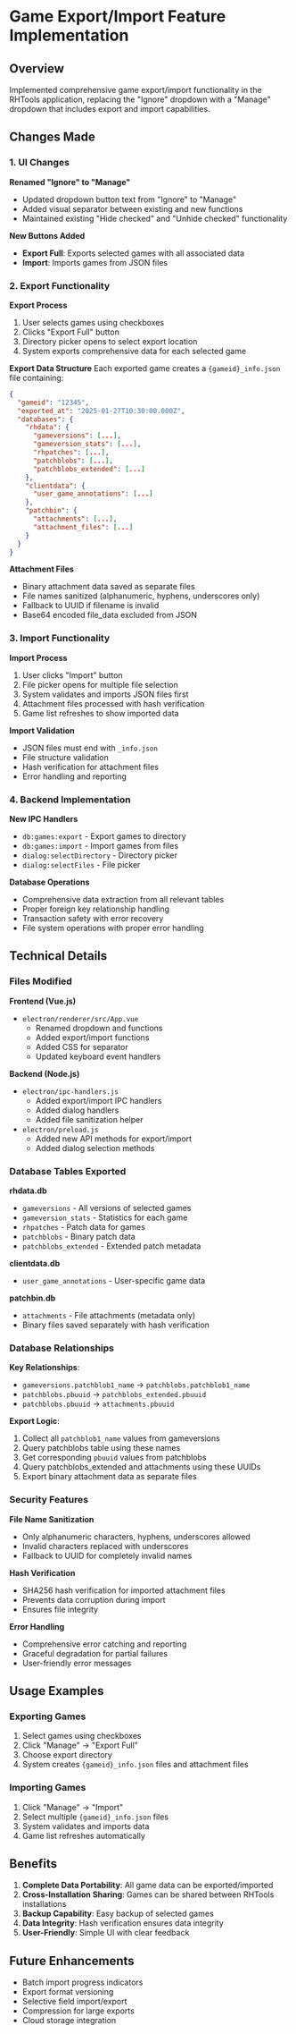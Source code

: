 # Game Export/Import Feature Implementation

## Overview

Implemented comprehensive game export/import functionality in the RHTools application, replacing the "Ignore" dropdown with a "Manage" dropdown that includes export and import capabilities.

## Changes Made

### 1. UI Changes

**Renamed "Ignore" to "Manage"**
- Updated dropdown button text from "Ignore" to "Manage"
- Added visual separator between existing and new functions
- Maintained existing "Hide checked" and "Unhide checked" functionality

**New Buttons Added**
- **Export Full**: Exports selected games with all associated data
- **Import**: Imports games from JSON files

### 2. Export Functionality

**Export Process**
1. User selects games using checkboxes
2. Clicks "Export Full" button
3. Directory picker opens to select export location
4. System exports comprehensive data for each selected game

**Export Data Structure**
Each exported game creates a `{gameid}_info.json` file containing:

```json
{
  "gameid": "12345",
  "exported_at": "2025-01-27T10:30:00.000Z",
  "databases": {
    "rhdata": {
      "gameversions": [...],
      "gameversion_stats": [...],
      "rhpatches": [...],
      "patchblobs": [...],
      "patchblobs_extended": [...]
    },
    "clientdata": {
      "user_game_annotations": [...]
    },
    "patchbin": {
      "attachments": [...],
      "attachment_files": [...]
    }
  }
}
```

**Attachment Files**
- Binary attachment data saved as separate files
- File names sanitized (alphanumeric, hyphens, underscores only)
- Fallback to UUID if filename is invalid
- Base64 encoded file_data excluded from JSON

### 3. Import Functionality

**Import Process**
1. User clicks "Import" button
2. File picker opens for multiple file selection
3. System validates and imports JSON files first
4. Attachment files processed with hash verification
5. Game list refreshes to show imported data

**Import Validation**
- JSON files must end with `_info.json`
- File structure validation
- Hash verification for attachment files
- Error handling and reporting

### 4. Backend Implementation

**New IPC Handlers**
- `db:games:export` - Export games to directory
- `db:games:import` - Import games from files
- `dialog:selectDirectory` - Directory picker
- `dialog:selectFiles` - File picker

**Database Operations**
- Comprehensive data extraction from all relevant tables
- Proper foreign key relationship handling
- Transaction safety with error recovery
- File system operations with proper error handling

## Technical Details

### Files Modified

**Frontend (Vue.js)**
- `electron/renderer/src/App.vue`
  - Renamed dropdown and functions
  - Added export/import functions
  - Added CSS for separator
  - Updated keyboard event handlers

**Backend (Node.js)**
- `electron/ipc-handlers.js`
  - Added export/import IPC handlers
  - Added dialog handlers
  - Added file sanitization helper
- `electron/preload.js`
  - Added new API methods for export/import
  - Added dialog selection methods

### Database Tables Exported

**rhdata.db**
- `gameversions` - All versions of selected games
- `gameversion_stats` - Statistics for each game
- `rhpatches` - Patch data for games
- `patchblobs` - Binary patch data
- `patchblobs_extended` - Extended patch metadata

**clientdata.db**
- `user_game_annotations` - User-specific game data

**patchbin.db**
- `attachments` - File attachments (metadata only)
- Binary files saved separately with hash verification

### Database Relationships

**Key Relationships**:
- `gameversions.patchblob1_name` → `patchblobs.patchblob1_name`
- `patchblobs.pbuuid` → `patchblobs_extended.pbuuid`
- `patchblobs.pbuuid` → `attachments.pbuuid`

**Export Logic**:
1. Collect all `patchblob1_name` values from gameversions
2. Query patchblobs table using these names
3. Get corresponding `pbuuid` values from patchblobs
4. Query patchblobs_extended and attachments using these UUIDs
5. Export binary attachment data as separate files

### Security Features

**File Name Sanitization**
- Only alphanumeric characters, hyphens, underscores allowed
- Invalid characters replaced with underscores
- Fallback to UUID for completely invalid names

**Hash Verification**
- SHA256 hash verification for imported attachment files
- Prevents data corruption during import
- Ensures file integrity

**Error Handling**
- Comprehensive error catching and reporting
- Graceful degradation for partial failures
- User-friendly error messages

## Usage Examples

### Exporting Games
1. Select games using checkboxes
2. Click "Manage" → "Export Full"
3. Choose export directory
4. System creates `{gameid}_info.json` files and attachment files

### Importing Games
1. Click "Manage" → "Import"
2. Select multiple `{gameid}_info.json` files
3. System validates and imports data
4. Game list refreshes automatically

## Benefits

1. **Complete Data Portability**: All game data can be exported/imported
2. **Cross-Installation Sharing**: Games can be shared between RHTools installations
3. **Backup Capability**: Easy backup of selected games
4. **Data Integrity**: Hash verification ensures data integrity
5. **User-Friendly**: Simple UI with clear feedback

## Future Enhancements

- Batch import progress indicators
- Export format versioning
- Selective field import/export
- Compression for large exports
- Cloud storage integration
